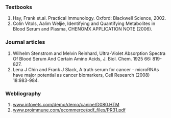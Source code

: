 ### Textbooks
 

1. Hay, Frank et.al. Practical Immunology. Oxford: Blackwell Science, 2002.
2. Colin Vitols, Aalim Weljie, Identifying and Quantifying Metabolites in Blood Serum and Plasma, CHENOMX APPLICATION NOTE (2006).
 

### Journal articles
 

1. Wilhelm Stenstrom and Melvin Reinhard, Ultra-Violet Absorption Spectra Of Blood Serum And Certain Amino Acids, J. Biol. Chem. 1925 66: 819-827.
 2. Lena J Chin and Frank J Slack, A truth serum for cancer - microRNAs have major potential as cancer biomarkers, Cell Research (2008) 18:983-984.
 

### Webliography
 

1. www.infovets.com/demo/demo/canine/D080.HTM
2. www.proimmune.com/ecommerce/pdf_files/PR31.pdf
